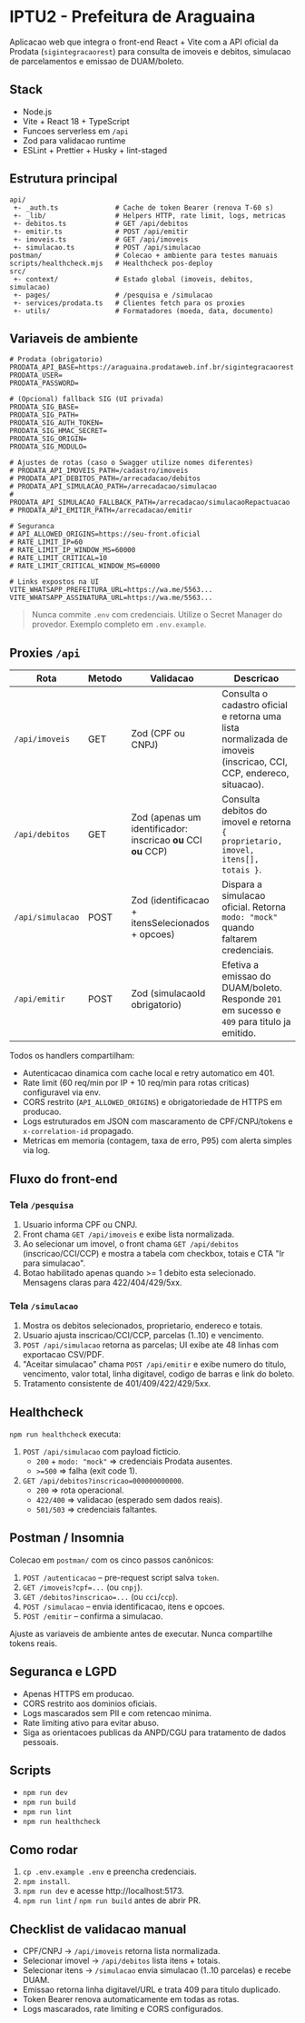# IPTU2 - Prefeitura de Araguaina

Aplicacao web que integra o front-end React + Vite com a API oficial da Prodata (`sigintegracaorest`) para consulta de imoveis e debitos, simulacao de parcelamentos e emissao de DUAM/boleto.

## Stack

- Node.js
- Vite + React 18 + TypeScript
- Funcoes serverless em `/api`
- Zod para validacao runtime
- ESLint + Prettier + Husky + lint-staged

## Estrutura principal

```
api/
 +- _auth.ts              # Cache de token Bearer (renova T-60 s)
 +- _lib/                 # Helpers HTTP, rate limit, logs, metricas
 +- debitos.ts            # GET /api/debitos
 +- emitir.ts             # POST /api/emitir
 +- imoveis.ts            # GET /api/imoveis
 +- simulacao.ts          # POST /api/simulacao
postman/                  # Colecao + ambiente para testes manuais
scripts/healthcheck.mjs   # Healthcheck pos-deploy
src/
 +- context/              # Estado global (imoveis, debitos, simulacao)
 +- pages/                # /pesquisa e /simulacao
 +- services/prodata.ts   # Clientes fetch para os proxies
 +- utils/                # Formatadores (moeda, data, documento)
```

## Variaveis de ambiente

```
# Prodata (obrigatorio)
PRODATA_API_BASE=https://araguaina.prodataweb.inf.br/sigintegracaorest
PRODATA_USER=
PRODATA_PASSWORD=

# (Opcional) fallback SIG (UI privada)
PRODATA_SIG_BASE=
PRODATA_SIG_PATH=
PRODATA_SIG_AUTH_TOKEN=
PRODATA_SIG_HMAC_SECRET=
PRODATA_SIG_ORIGIN=
PRODATA_SIG_MODULO=

# Ajustes de rotas (caso o Swagger utilize nomes diferentes)
# PRODATA_API_IMOVEIS_PATH=/cadastro/imoveis
# PRODATA_API_DEBITOS_PATH=/arrecadacao/debitos
# PRODATA_API_SIMULACAO_PATH=/arrecadacao/simulacao
# PRODATA_API_SIMULACAO_FALLBACK_PATH=/arrecadacao/simulacaoRepactuacao
# PRODATA_API_EMITIR_PATH=/arrecadacao/emitir

# Seguranca
# API_ALLOWED_ORIGINS=https://seu-front.oficial
# RATE_LIMIT_IP=60
# RATE_LIMIT_IP_WINDOW_MS=60000
# RATE_LIMIT_CRITICAL=10
# RATE_LIMIT_CRITICAL_WINDOW_MS=60000

# Links expostos na UI
VITE_WHATSAPP_PREFEITURA_URL=https://wa.me/5563...
VITE_WHATSAPP_ASSINATURA_URL=https://wa.me/5563...
```

> Nunca commite `.env` com credenciais. Utilize o Secret Manager do provedor. Exemplo completo em `.env.example`.

## Proxies `/api`

| Rota | Metodo | Validacao | Descricao |
|------|--------|-----------|-----------|
| `/api/imoveis` | GET | Zod (CPF ou CNPJ) | Consulta o cadastro oficial e retorna uma lista normalizada de imoveis (inscricao, CCI, CCP, endereco, situacao). |
| `/api/debitos` | GET | Zod (apenas um identificador: inscricao **ou** CCI **ou** CCP) | Consulta debitos do imovel e retorna `{ proprietario, imovel, itens[], totais }`. |
| `/api/simulacao` | POST | Zod (identificacao + itensSelecionados + opcoes) | Dispara a simulacao oficial. Retorna `modo: "mock"` quando faltarem credenciais. |
| `/api/emitir` | POST | Zod (simulacaoId obrigatorio) | Efetiva a emissao do DUAM/boleto. Responde `201` em sucesso e `409` para titulo ja emitido. |

Todos os handlers compartilham:

- Autenticacao dinamica com cache local e retry automatico em 401.
- Rate limit (60 req/min por IP + 10 req/min para rotas criticas) configuravel via env.
- CORS restrito (`API_ALLOWED_ORIGINS`) e obrigatoriedade de HTTPS em producao.
- Logs estruturados em JSON com mascaramento de CPF/CNPJ/tokens e `x-correlation-id` propagado.
- Metricas em memoria (contagem, taxa de erro, P95) com alerta simples via log.

## Fluxo do front-end

### Tela `/pesquisa`

1. Usuario informa CPF ou CNPJ.
2. Front chama `GET /api/imoveis` e exibe lista normalizada.
3. Ao selecionar um imovel, o front chama `GET /api/debitos` (inscricao/CCI/CCP) e mostra a tabela com checkbox, totais e CTA "Ir para simulacao".
4. Botao habilitado apenas quando >= 1 debito esta selecionado. Mensagens claras para 422/404/429/5xx.

### Tela `/simulacao`

1. Mostra os debitos selecionados, proprietario, endereco e totais.
2. Usuario ajusta inscricao/CCI/CCP, parcelas (1..10) e vencimento.
3. `POST /api/simulacao` retorna as parcelas; UI exibe ate 48 linhas com exportacao CSV/PDF.
4. "Aceitar simulacao" chama `POST /api/emitir` e exibe numero do titulo, vencimento, valor total, linha digitavel, codigo de barras e link do boleto.
5. Tratamento consistente de 401/409/422/429/5xx.

## Healthcheck

`npm run healthcheck` executa:

1. `POST /api/simulacao` com payload ficticio.
   - `200` + `modo: "mock"` => credenciais Prodata ausentes.
   - `>=500` => falha (exit code 1).
2. `GET /api/debitos?inscricao=000000000000`.
   - `200` => rota operacional.
   - `422/400` => validacao (esperado sem dados reais).
   - `501/503` => credenciais faltantes.

## Postman / Insomnia

Colecao em `postman/` com os cinco passos canônicos:

1. `POST /autenticacao` – pre-request script salva `token`.
2. `GET /imoveis?cpf=...` (ou `cnpj`).
3. `GET /debitos?inscricao=...` (ou `cci`/`ccp`).
4. `POST /simulacao` – envia identificacao, itens e opcoes.
5. `POST /emitir` – confirma a simulacao.

Ajuste as variaveis de ambiente antes de executar. Nunca compartilhe tokens reais.

## Seguranca e LGPD

- Apenas HTTPS em producao.
- CORS restrito aos dominios oficiais.
- Logs mascarados sem PII e com retencao minima.
- Rate limiting ativo para evitar abuso.
- Siga as orientacoes publicas da ANPD/CGU para tratamento de dados pessoais.

## Scripts

- `npm run dev`
- `npm run build`
- `npm run lint`
- `npm run healthcheck`

## Como rodar

1. `cp .env.example .env` e preencha credenciais.
2. `npm install`.
3. `npm run dev` e acesse http://localhost:5173.
4. `npm run lint` / `npm run build` antes de abrir PR.

## Checklist de validacao manual

- CPF/CNPJ -> `/api/imoveis` retorna lista normalizada.
- Selecionar imovel -> `/api/debitos` lista itens + totais.
- Selecionar itens -> `/simulacao` envia simulacao (1..10 parcelas) e recebe DUAM.
- Emissao retorna linha digitavel/URL e trata 409 para titulo duplicado.
- Token Bearer renova automaticamente em todas as rotas.
- Logs mascarados, rate limiting e CORS configurados.
